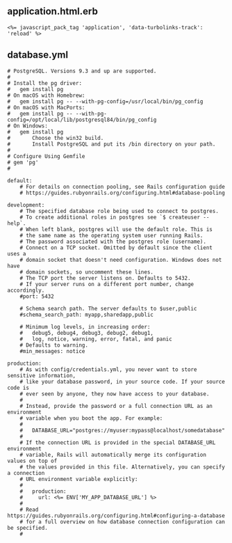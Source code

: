 ## application.html.erb
    <%= javascript_pack_tag 'application', 'data-turbolinks-track': 'reload' %>

## database.yml
    # PostgreSQL. Versions 9.3 and up are supported.
    #
    # Install the pg driver:
    #   gem install pg
    # On macOS with Homebrew:
    #   gem install pg -- --with-pg-config=/usr/local/bin/pg_config
    # On macOS with MacPorts:
    #   gem install pg -- --with-pg-config=/opt/local/lib/postgresql84/bin/pg_config
    # On Windows:
    #   gem install pg
    #       Choose the win32 build.
    #       Install PostgreSQL and put its /bin directory on your path.
    #
    # Configure Using Gemfile
    # gem 'pg'
    #

    default:
        # For details on connection pooling, see Rails configuration guide
        # https://guides.rubyonrails.org/configuring.html#database-pooling

    development:
        # The specified database role being used to connect to postgres.
        # To create additional roles in postgres see `$ createuser --help`.
        # When left blank, postgres will use the default role. This is
        # the same name as the operating system user running Rails.
        # The password associated with the postgres role (username).
        # Connect on a TCP socket. Omitted by default since the client uses a
        # domain socket that doesn't need configuration. Windows does not have
        # domain sockets, so uncomment these lines.
        # The TCP port the server listens on. Defaults to 5432.
        # If your server runs on a different port number, change accordingly.
        #port: 5432

        # Schema search path. The server defaults to $user,public
        #schema_search_path: myapp,sharedapp,public

        # Minimum log levels, in increasing order:
        #   debug5, debug4, debug3, debug2, debug1,
        #   log, notice, warning, error, fatal, and panic
        # Defaults to warning.
        #min_messages: notice

    production:
        # As with config/credentials.yml, you never want to store sensitive information,
        # like your database password, in your source code. If your source code is
        # ever seen by anyone, they now have access to your database.
        #
        # Instead, provide the password or a full connection URL as an environment
        # variable when you boot the app. For example:
        #
        #   DATABASE_URL="postgres://myuser:mypass@localhost/somedatabase"
        #
        # If the connection URL is provided in the special DATABASE_URL environment
        # variable, Rails will automatically merge its configuration values on top of
        # the values provided in this file. Alternatively, you can specify a connection
        # URL environment variable explicitly:
        #
        #   production:
        #     url: <%= ENV['MY_APP_DATABASE_URL'] %>
        #
        # Read https://guides.rubyonrails.org/configuring.html#configuring-a-database
        # for a full overview on how database connection configuration can be specified.
        #